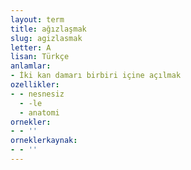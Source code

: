 ```yaml
---
layout: term
title: ağızlaşmak
slug: agizlasmak
letter: A
lisan: Türkçe
anlamlar:
- İki kan damarı birbiri içine açılmak
ozellikler:
- - nesnesiz
  - -le
  - anatomi
ornekler:
- - ''
orneklerkaynak:
- - ''
---
```

